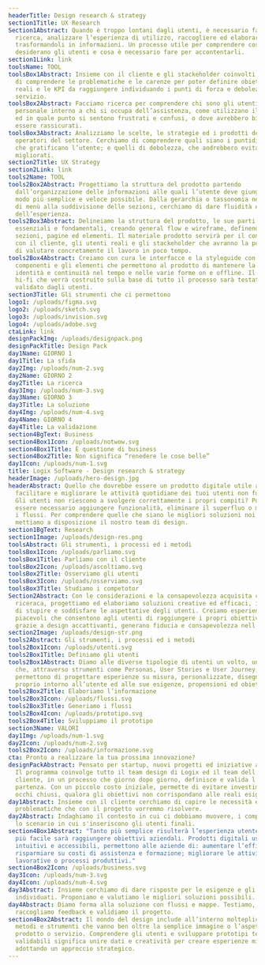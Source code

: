 ```yaml
---
headerTitle: Design research & strategy
section1Title: UX Research
Section1Abstract: Quando è troppo lontani dagli utenti, è necessario fare
  ricerca, analizzare l’esperienza di utilizzo, raccogliere ed elaborare i dati
  trasformandoli in informazioni. Un processo utile per comprendere cosa davvero
  desiderano gli utenti e cosa è necessario fare per accontentarli.
section1Link: link
toolsName: TOOL
toolsBox1Abstract: Insieme con il cliente e gli stackeholder coinvolti cerchiamo
  di comprendere le problematiche e le carenze per poter definire obiettivi
  reali e le KPI da raggiungere individuando i punti di forza e debolezza del
  servizio.
toolsBox2Abstract: Facciamo ricerca per comprendere chi sono gli utenti, dal
  personale interno a chi si occupa dell’assistenza, come utilizzano il servizio
  ed in quale punto si sentono frustrati e confusi, o dove avrebbero bisogno di
  essere rassicurati.
toolsBox3Abstract: Analizziamo le scelte, le strategie ed i prodotti degli altri
  operatori del settore. Cerchiamo di comprendere quali siano i puntidi forza,
  che gratificano l’utente; e quelli di debolezza, che andrebbero evitati e
  migliorati.
section2Title: UX Strategy
section2Link: link
tools2Name: TOOL
tools2Box2Abstract: Progettiamo la struttura del prodotto partendo
  dall’organizzazione delle informazioni alle quali l’utente deve giungere nel
  modo più semplice e veloce possibile. Dalla gerarchia o tassonomia nelle voci
  di menù alla suddivisione delle sezioni, cerchiamo di dare fluidità e coerenza
  dell’esperienza.
tools2Box3Abstract: Delineiamo la struttura del prodotto, le sue parti
  essenziali e fondamentali, creando general flow e wireframe, definendo
  sezioni, pagine ed elementi. Il materiale prodotto servirà per il confronto
  con il cliente, gli utenti reali e gli stackeholder che avranno la possibilità
  di valutare concretamente il lavoro in poco tempo.
tools2Box4Abstract: Creiamo con cura le interfacce e la styleguide con tutte le
  componenti e gli elementi che permettono al prodotto di mantenere la propria
  identità e continuità nel tempo e nelle varie forme on e offline. Il prototipo
  hi-fi che verrà costruito sulla base di tutto il processo sarà testato e
  validato dagli utenti.
section3Title: Gli strumenti che ci permettono
logo1: /uploads/figma.svg
logo2: /uploads/sketch.svg
logo3: /uploads/invision.svg
logo4: /uploads/adobe.svg
ctaLink: link
designPackImg: /uploads/designpack.png
designPackTitle: Design Pack
day1Name: GIORNO 1
day1Title: La sfida
day2Img: /uploads/num-2.svg
day2Name: GIORNO 2
day2Title: La ricerca
day3Img: /uploads/num-3.svg
day3Name: GIORNO 3
day3Title: La soluzione
day4Img: /uploads/num-4.svg
day4Name: GIORNO 4
day4Title: La validazione
section4BgText: Business
section4Box1Icon: /uploads/notwow.svg
section4Box1Title: È questione di business
section4Box2Title: Non significa “renedere le cose belle”
day1Icon: /uploads/num-1.svg
title: Logix Software - Design research & strategy
headerImage: /uploads/hero-design.jpg
headerAbstract: Quello che dovrebbe essere un prodotto digitale utile a
  facilitare e migliorare le attività quotidiane dei tuoi utenti non funziona?
  Gli utenti non riescono a svolgere correttamente i propri compiti? Potrebbe
  essere necessario aggiungere funzionalità, eliminare il superfluo o migliorare
  i flussi. Per comprendere quelle che siano le migliori soluzioni noi di Logix
  mettiamo a disposizione il nostro team di design.
section1BgText: Research
section1Image: /uploads/design-res.png
toolsAbstract: Gli strumenti, i processi ed i metodi
toolsBox1Icon: /uploads/parliamo.svg
toolsBox1Title: Parliamo con il cliente
toolsBox2Icon: /uploads/ascoltiamo.svg
toolsBox2Title: Osserviamo gli utenti
toolsBox3Icon: /uploads/osserviamo.svg
toolsBox3Title: Studiamo i competotor
Section2Abstract: Con le considerazioni e la consapevolezza acquisita con la
  riceraca, progettiamo ed elaboriamo soluzioni creative ed efficaci, in grado
  di stupire e soddisfare le aspettative degli utenti. Creiamo esperienze
  piacevoli che consentono agli utenti di raggiungere i propri obiettivi e che
  grazie a design accattivanti, generano fiducia e consapevolezza nell’utilizzo.
section2Image: /uploads/design-str.png
tools2Abstract: Gli strumenti, i processi ed i metodi
tools2Box1Icon: /uploads/utenti.svg
tools2Box1Title: Definiamo gli utenti
tools2Box1Abstract: Diamo alle diverse tipologie di utenti un volto, una storia
  che, attraverso strumenti come Personas, User Stories e User Journey, ci
  permettono di progettare esperienze su misura, personalizzate, disegnate
  proprio intorno all’utente ed alle sue esigenze, propensioni ed obiettivi.
tools2Box2Title: Elaboriamo l’informazione
tools2Box3Icon: /uploads/flussi.svg
tools2Box3Title: Generiamo i flussi
tools2Box4Icon: /uploads/prototipo.svg
tools2Box4Title: Sviluppiamo il prototipo
section3Name: VALORI
day1Img: /uploads/num-1.svg
day2Icon: /uploads/num-2.svg
tools2Box2Icon: /uploads/informazione.svg
cta: Pronto a realizzare la tua prossima innovazione?
designPackAbstract: Pensato per startup, nuovi progetti ed iniziative aziendali.
  Il programma coinvolge tutto il team design di Logix ed il team dell’azienda
  cliente, in un processo che giorno dopo giorno, definisce e valida l’idea di
  partenza. Con un piccolo costo iniziale, permette di evitare investimenti ad
  occhi chiusi, qualora gli obiettivi non corrispondano alle reali esigenze.
day1Abstract: Insieme con il cliente cerchiamo di capire le necessità e le
  problematiche che con il progetto vorremmo risolvere.
day2Abstract: Indaghiamo il contesto in cui ci dobbiamo muovere, i competitor e
  lo scenario in cui s'inseriscono gli utenti finali.
section4Box1Abstract: "Tanto più semplice risulterà l’esperienza utente, tanto
  più facile sarà raggiungere obiettivi aziendali. Prodotti digitali usabili,
  intuitivi e accessibili, permettono alle aziende di: aumentare l’efficienza,
  risparmiare su costi di assistenza e formazione; migliorare le attività
  lavorative o processi produttivi."
section4Box2Icon: /uploads/business.svg
day3Icon: /uploads/num-3.svg
day4Icon: /uploads/num-4.svg
day3Abstract: Insieme cerchiamo di dare risposte per le esigenze e gli obiettivi
  individuati. Proponiamo e valutiamo le migliori soluzioni possibili.
day4Abstract: Diamo forma alla soluzione con flussi e mappe. Testiamo,
  raccogliamo feedback e validiamo il progetto.
section4Box2Abstract: Il mondo del design include all’interno molteplici ruoli,
  metodi e strumenti che vanno ben oltre la semplice immagine o l’aspetto di un
  prodotto o servizio. Comprendere gli utenti e sviluppare prototipi testabili e
  validabili significa unire dati e creatività per creare esperienze migliori,
  adottando un approccio strategico.
---
```

